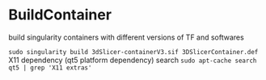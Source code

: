 # BuildContainer
build singularity containers with different versions of TF and softwares

`sudo singularity build 3dSlicer-containerV3.sif 3DSlicerContainer.def`<br>
X11 dependency (qt5 platform dependency) search `sudo apt-cache search qt5 | grep 'X11 extras'`
